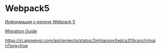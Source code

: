 # Webpack5

[Информация о релизе Webpack 5](https://webpack.js.org/blog/2020-10-10-webpack-5-release/)

[Migration Guide](https://webpack.js.org/migrate/5/)

https://ci.appveyor.com/api/projects/status/2mhiaosqx5edca2f/branch/main?svg=true